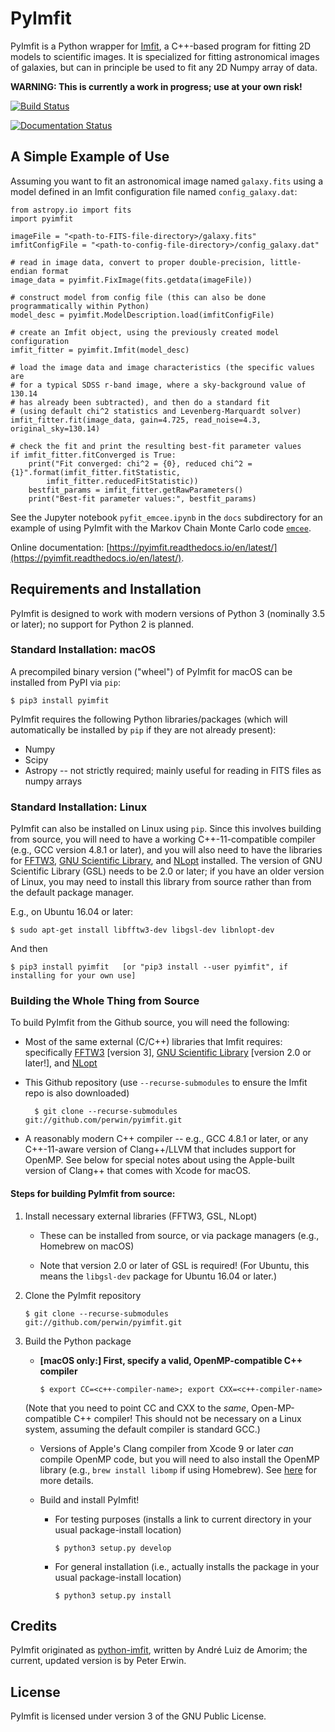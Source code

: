 # PyImfit

PyImfit is a Python wrapper for [Imfit](https://github.com/perwin/imfit), a C++-based program for fitting
2D models to scientific images. It is specialized for fitting astronomical images of galaxies, but can in 
principle be used to fit any 2D Numpy array of data. 

**WARNING: This is currently a work in progress; use at your own risk!**

[![Build Status](https://travis-ci.org/perwin/pyimfit.svg?branch=master)](https://travis-ci.org/perwin/pyimfit)

[![Documentation Status](https://readthedocs.org/projects/pyimfit/badge/?version=latest)](http://pyimfit.readthedocs.io/en/latest/?badge=latest)

## A Simple Example of Use

Assuming you want to fit an astronomical image named `galaxy.fits` using a model defined
in an Imfit configuration file named `config_galaxy.dat`:

    from astropy.io import fits
    import pyimfit
    
    imageFile = "<path-to-FITS-file-directory>/galaxy.fits"
    imfitConfigFile = "<path-to-config-file-directory>/config_galaxy.dat"

    # read in image data, convert to proper double-precision, little-endian format
    image_data = pyimfit.FixImage(fits.getdata(imageFile))

    # construct model from config file (this can also be done programmatically within Python)
    model_desc = pyimfit.ModelDescription.load(imfitConfigFile)

    # create an Imfit object, using the previously created model configuration
    imfit_fitter = pyimfit.Imfit(model_desc)

    # load the image data and image characteristics (the specific values are
    # for a typical SDSS r-band image, where a sky-background value of 130.14
    # has already been subtracted), and then do a standard fit
    # (using default chi^2 statistics and Levenberg-Marquardt solver)
    imfit_fitter.fit(image_data, gain=4.725, read_noise=4.3, original_sky=130.14)
    
    # check the fit and print the resulting best-fit parameter values
    if imfit_fitter.fitConverged is True:
        print("Fit converged: chi^2 = {0}, reduced chi^2 = {1}".format(imfit_fitter.fitStatistic,
            imfit_fitter.reducedFitStatistic))
        bestfit_params = imfit_fitter.getRawParameters()
        print("Best-fit parameter values:", bestfit_params)


See the Jupyter notebook `pyfit_emcee.ipynb` in the `docs` subdirectory for
an example of using PyImfit with the Markov Chain Monte Carlo code [`emcee`](http://dfm.io/emcee/current/).

Online documentation: [https://pyimfit.readthedocs.io/en/latest/](https://pyimfit.readthedocs.io/en/latest/).


## Requirements and Installation

PyImfit is designed to work with modern versions of Python 3 (nominally 3.5 or later); no support for 
Python 2 is planned.

### Standard Installation: macOS

A precompiled binary version ("wheel") of PyImfit for macOS can be installed from PyPI via `pip`:

    $ pip3 install pyimfit

PyImfit requires the following Python libraries/packages (which will automatically be installed
by `pip` if they are not already present):

* Numpy
* Scipy
* Astropy -- not strictly required; mainly useful for reading in FITS files as numpy arrays


### Standard Installation: Linux

PyImfit can also be installed on Linux using `pip`. Since this involves building from source,
you will need to have a working C++-11-compatible compiler (e.g., GCC version 4.8.1 or later),
and you will also need to have the libraries for [FFTW3](https://www.fftw.org), 
[GNU Scientific Library](https://www.gnu.org/software/gsl/), and [NLopt](https://nlopt.readthedocs.io/en/latest/)
installed. The version of GNU Scientific Library (GSL) needs to be 2.0 or later; if you have
an older version of Linux, you may need to install this library from source rather than from
the default package manager.

E.g., on Ubuntu 16.04 or later:

    $ sudo apt-get install libfftw3-dev libgsl-dev libnlopt-dev 

And then

    $ pip3 install pyimfit   [or "pip3 install --user pyimfit", if installing for your own use]



### Building the Whole Thing from Source

To build PyImfit from the Github source, you will need the following:

   * Most of the same external (C/C++) libraries that Imfit requires: specifically 
   [FFTW3](https://www.fftw.org) [version 3], [GNU Scientific Library](https://www.gnu.org/software/gsl/) [version 2.0
   or later!], and [NLopt](https://nlopt.readthedocs.io/en/latest/)
   
   * This Github repository (use `--recurse-submodules` to ensure the Imfit repo is also downloaded)
           
           $ git clone --recurse-submodules git://github.com/perwin/pyimfit.git

   * A reasonably modern C++ compiler -- e.g., GCC 4.8.1 or later, or any C++-11-aware version of 
   Clang++/LLVM that includes support for OpenMP. See below for special notes about using
   the Apple-built 
   version of Clang++ that comes with Xcode for macOS.


#### Steps for building PyImfit from source:

1. Install necessary external libraries (FFTW3, GSL, NLopt)

    * These can be installed from source, or via package managers (e.g., Homebrew on macOS)
        
    * Note that version 2.0 or later of GSL is required! (For Ubuntu, this means
    the `libgsl-dev` package for Ubuntu 16.04 or later.)

2. Clone the PyImfit repository

       $ git clone --recurse-submodules git://github.com/perwin/pyimfit.git

3. Build the Python package

   * **[macOS only:] First, specify a valid, OpenMP-compatible C++ compiler**
   
         $ export CC=<c++-compiler-name>; export CXX=<c++-compiler-name>
        
    (Note that you need to point CC and CXX to the *same*, Open-MP-compatible C++ compiler!
    This should not be necessary on a Linux system, assuming the default compiler is standard GCC.)
    
      * Versions of Apple's Clang compiler from Xcode 9 or later *can* compile OpenMP code, but you
      will need to also install the OpenMP library (e.g., `brew install libomp` if using Homebrew).
      See [here](https://iscinumpy.gitlab.io/post/omp-on-high-sierra/) for more details.
   
   * Build and install PyImfit!
   
      * For testing purposes (installs a link to current directory in your usual package-install location)

            $ python3 setup.py develop

      * For general installation (i.e., actually installs the package in your usual package-install location)

            $ python3 setup.py install


## Credits

PyImfit originated as [python-imfit](https://github.com/streeto/python-imfit), written by André Luiz de Amorim; 
the current, updated version is by Peter Erwin.


## License

PyImfit is licensed under version 3 of the GNU Public License.

